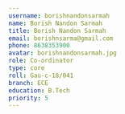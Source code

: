 ```yaml
---
username: borishnandonsarmah
name: Borish Nandon Sarmah
title: Borish Nandon Sarmah
email: borishnsarma@gmail.com
phone: 8638353900
avatar: borishnandonsarmah.jpg
role: Co-ordinator
type: core
roll: Gau-c-18/041
branch: ECE
education: B.Tech
priority: 5
---
```


